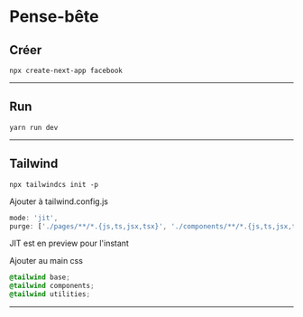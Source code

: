 # Pense-bête

## Créer

```CLI
npx create-next-app facebook
```

---

## Run

```CLI
yarn run dev
```

---

## Tailwind

```CLI
npx tailwindcs init -p
```

Ajouter à tailwind.config.js

```js
mode: 'jit',
purge: ['./pages/**/*.{js,ts,jsx,tsx}', './components/**/*.{js,ts,jsx,tsx}']
```

JIT est en preview pour l'instant

Ajouter au main css

```CSS
@tailwind base;
@tailwind components;
@tailwind utilities;
```

---
